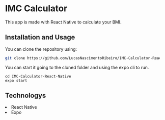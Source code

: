 # IMC Calculator

This app is made with React Native to calculate your BMI.

## Installation and Usage

You can clone the repository using:

```bash
git clone https://github.com/LucasNascimentoRibeiro/IMC-Calculator-React-Native.git
```
You can start it going to the cloned folder and using the expo cli to run.

```
cd IMC-Calculator-React-Native
expo start
```

## Technologys

<li>React Native</li>
<li>Expo</li>
